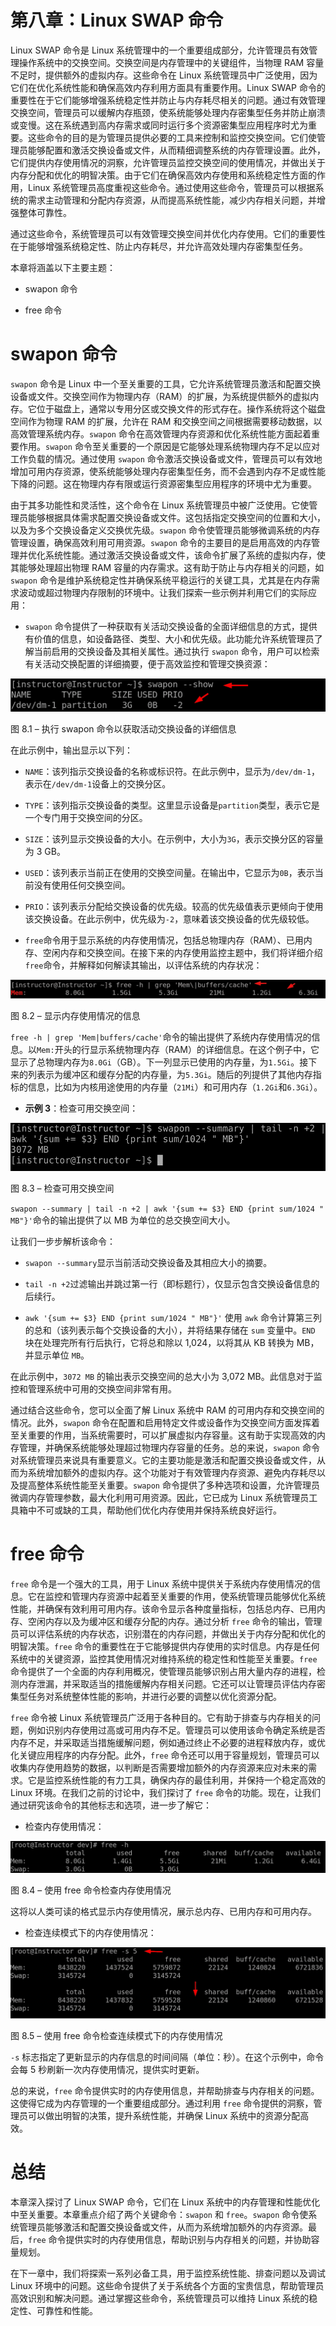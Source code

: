 

# 第八章：Linux SWAP 命令

Linux SWAP 命令是 Linux 系统管理中的一个重要组成部分，允许管理员有效管理操作系统中的交换空间。交换空间是内存管理中的关键组件，当物理 RAM 容量不足时，提供额外的虚拟内存。这些命令在 Linux 系统管理员中广泛使用，因为它们在优化系统性能和确保高效内存利用方面具有重要作用。Linux SWAP 命令的重要性在于它们能够增强系统稳定性并防止与内存耗尽相关的问题。通过有效管理交换空间，管理员可以缓解内存瓶颈，使系统能够处理内存密集型任务并防止崩溃或变慢。这在系统遇到高内存需求或同时运行多个资源密集型应用程序时尤为重要。这些命令的目的是为管理员提供必要的工具来控制和监控交换空间。它们使管理员能够配置和激活交换设备或文件，从而精细调整系统的内存管理设置。此外，它们提供内存使用情况的洞察，允许管理员监控交换空间的使用情况，并做出关于内存分配和优化的明智决策。由于它们在确保高效内存使用和系统稳定性方面的作用，Linux 系统管理员高度重视这些命令。通过使用这些命令，管理员可以根据系统的需求主动管理和分配内存资源，从而提高系统性能，减少内存相关问题，并增强整体可靠性。

通过这些命令，系统管理员可以有效管理交换空间并优化内存使用。它们的重要性在于能够增强系统稳定性、防止内存耗尽，并允许高效处理内存密集型任务。

本章将涵盖以下主要主题：

+   swapon 命令

+   free 命令

# swapon 命令

`swapon` 命令是 Linux 中一个至关重要的工具，它允许系统管理员激活和配置交换设备或文件。交换空间作为物理内存（RAM）的扩展，为系统提供额外的虚拟内存。它位于磁盘上，通常以专用分区或交换文件的形式存在。操作系统将这个磁盘空间作为物理 RAM 的扩展，允许在 RAM 和交换空间之间根据需要移动数据，以高效管理系统内存。`swapon` 命令在高效管理内存资源和优化系统性能方面起着重要作用。`swapon` 命令至关重要的一个原因是它能够处理系统物理内存不足以应对工作负载的情况。通过使用 `swapon` 命令激活交换设备或文件，管理员可以有效地增加可用内存资源，使系统能够处理内存密集型任务，而不会遇到内存不足或性能下降的问题。这在物理内存有限或运行资源密集型应用程序的环境中尤为重要。

由于其多功能性和灵活性，这个命令在 Linux 系统管理员中被广泛使用。它使管理员能够根据具体需求配置交换设备或文件。这包括指定交换空间的位置和大小，以及为多个交换设备定义交换优先级。`swapon` 命令使管理员能够微调系统的内存管理设置，确保高效利用可用资源。`swapon` 命令的主要目的是启用高效的内存管理并优化系统性能。通过激活交换设备或文件，该命令扩展了系统的虚拟内存，使其能够处理超出物理 RAM 容量的内存需求。这有助于防止与内存相关的问题，如 `swapon` 命令是维护系统稳定性并确保系统平稳运行的关键工具，尤其是在内存需求波动或超过物理内存限制的环境中。让我们探索一些示例并利用它们的实际应用：

+   `swapon` 命令提供了一种获取有关活动交换设备的全面详细信息的方式，提供有价值的信息，如设备路径、类型、大小和优先级。此功能允许系统管理员了解当前启用的交换设备及其相关属性。通过执行 `swapon` 命令，用户可以检索有关活动交换配置的详细摘要，便于高效监控和管理交换资源：

![图 8.1 – 执行 swapon 命令以获取活动交换设备的详细信息](img/B18212_08_1.jpg)

图 8.1 – 执行 swapon 命令以获取活动交换设备的详细信息

在此示例中，输出显示以下列：

+   `NAME`：该列指示交换设备的名称或标识符。在此示例中，显示为`/dev/dm-1`，表示在`/dev/dm-1`设备上的交换分区。

+   `TYPE`：该列指示交换设备的类型。这里显示设备是`partition`类型，表示它是一个专门用于交换空间的分区。

+   `SIZE`：该列显示交换设备的大小。在示例中，大小为`3G`，表示交换分区的容量为 3 GB。

+   `USED`：该列表示当前正在使用的交换空间量。在输出中，它显示为`0B`，表示当前没有使用任何交换空间。

+   `PRIO`：该列表示分配给交换设备的优先级。较高的优先级值表示更倾向于使用该交换设备。在此示例中，优先级为`-2`，意味着该交换设备的优先级较低。

+   `free`命令用于显示系统的内存使用情况，包括总物理内存（RAM）、已用内存、空闲内存和交换空间。在接下来的内存使用监控主题中，我们将详细介绍`free`命令，并解释如何解读其输出，以评估系统的内存状况：

![图 8.2 – 显示内存使用情况的信息](img/B18212_08_2.jpg)

图 8.2 – 显示内存使用情况的信息

`free -h | grep 'Mem|buffers/cache'`命令的输出提供了系统内存使用情况的信息。以`Mem:`开头的行显示系统物理内存（RAM）的详细信息。在这个例子中，它显示了总物理内存为`8.0Gi`（GB）。下一列显示已使用的内存量，为`1.5Gi`。接下来的列表示为缓冲区和缓存分配的内存量，为`5.3Gi`。随后的列提供了其他内存指标的信息，比如为内核用途使用的内存量（`21Mi`）和可用内存（`1.2Gi`和`6.3Gi`）。

+   **示例 3**：检查可用交换空间：

![图 8.3 – 检查可用交换空间](img/B18212_08_3.jpg)

图 8.3 – 检查可用交换空间

`swapon --summary | tail -n +2 | awk '{sum += $3} END {print sum/1024 " MB"}'`命令的输出提供了以 MB 为单位的总交换空间大小。

让我们一步步解析该命令：

+   `swapon --summary`显示当前活动交换设备及其相应大小的摘要。

+   `tail -n +2`过滤输出并跳过第一行（即标题行），仅显示包含交换设备信息的后续行。

+   `awk '{sum += $3} END {print sum/1024 " MB"}'` 使用 `awk` 命令计算第三列的总和（该列表示每个交换设备的大小），并将结果存储在 `sum` 变量中。`END` 块在处理完所有行后执行，它将总和除以 1,024，以将其从 KB 转换为 MB，并显示单位 `MB`。

在此示例中，`3072 MB` 的输出表示交换空间的总大小为 3,072 MB。此信息对于监控和管理系统中可用的交换空间非常有用。

通过结合这些命令，您可以全面了解 Linux 系统中 RAM 的可用内存和交换空间的情况。此外，`swapon` 命令在配置和启用特定文件或设备作为交换空间方面发挥着至关重要的作用，当系统需要时，可以扩展虚拟内存容量。这有助于实现高效的内存管理，并确保系统能够处理超过物理内存容量的任务。总的来说，`swapon` 命令对系统管理员来说具有重要意义。它的主要功能是激活和配置交换设备或文件，从而为系统增加额外的虚拟内存。这个功能对于有效管理内存资源、避免内存耗尽以及提高整体系统性能至关重要。`swapon` 命令提供了多种选项和设置，允许管理员微调内存管理参数，最大化利用可用资源。因此，它已成为 Linux 系统管理员工具箱中不可或缺的工具，帮助他们优化内存使用并保持系统良好运行。

# free 命令

`free` 命令是一个强大的工具，用于 Linux 系统中提供关于系统内存使用情况的信息。它在监控和管理内存资源中起着至关重要的作用，使系统管理员能够优化系统性能，并确保有效利用可用内存。该命令显示各种度量指标，包括总内存、已用内存、空闲内存以及为缓冲区和缓存分配的内存。通过分析 `free` 命令的输出，管理员可以评估系统的内存状态，识别潜在的内存问题，并做出关于内存分配和优化的明智决策。`free` 命令的重要性在于它能够提供内存使用的实时信息。内存是任何系统中的关键资源，监控其使用情况对维持系统的稳定性和性能至关重要。`free` 命令提供了一个全面的内存利用概况，使管理员能够识别占用大量内存的进程，检测内存泄漏，并采取适当的措施缓解内存相关问题。它还可以让管理员评估内存密集型任务对系统整体性能的影响，并进行必要的调整以优化资源分配。

`free` 命令被 Linux 系统管理员广泛用于各种目的。它有助于排查与内存相关的问题，例如识别内存使用过高或可用内存不足。管理员可以使用该命令确定系统是否内存不足，并采取适当措施缓解问题，例如通过终止不必要的进程释放内存，或优化关键应用程序的内存分配。此外，`free` 命令还可以用于容量规划，管理员可以收集内存使用趋势的数据，以判断是否需要增加额外的内存资源来应对未来的需求。它是监控系统性能的有力工具，确保内存的最佳利用，并保持一个稳定高效的 Linux 环境。在我们之前的讨论中，我们探讨了 `free` 命令的功能。现在，让我们通过研究该命令的其他标志和选项，进一步了解它：

+   检查内存使用情况：

![图 8.4 – 使用 free 命令检查内存使用情况](img/B18212_08_4.jpg)

图 8.4 – 使用 free 命令检查内存使用情况

这将以人类可读的格式显示内存使用情况，展示总内存、已用内存和可用内存。

+   检查连续模式下的内存使用情况：

![图 8.5 – 使用 free 命令检查连续模式下的内存使用情况](img/B18212_08_5.jpg)

图 8.5 – 使用 free 命令检查连续模式下的内存使用情况

`-s` 标志指定了更新显示的内存信息的时间间隔（单位：秒）。在这个示例中，命令会每 5 秒刷新一次内存使用情况，提供实时更新。

总的来说，`free` 命令提供实时的内存使用信息，并帮助排查与内存相关的问题。这使得它成为内存管理的一个重要组成部分。通过利用 `free` 命令提供的洞察，管理员可以做出明智的决策，提升系统性能，并确保 Linux 系统中的资源分配高效。

# 总结

本章深入探讨了 Linux SWAP 命令，它们在 Linux 系统中的内存管理和性能优化中至关重要。本章重点介绍了两个关键命令：`swapon` 和 `free`。`swapon` 命令使系统管理员能够激活和配置交换设备或文件，从而为系统增加额外的内存资源。最后，`free` 命令提供实时的内存使用信息，帮助识别与内存相关的问题，并协助容量规划。

在下一章中，我们将探索一系列必备工具，用于监控系统性能、排查问题以及调试 Linux 环境中的问题。这些命令提供了关于系统各个方面的宝贵信息，帮助管理员高效识别和解决问题。通过掌握这些命令，系统管理员可以维持 Linux 系统的稳定性、可靠性和性能。

